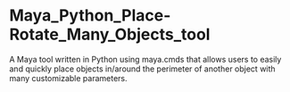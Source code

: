 # Maya_Python_Place-Rotate_Many_Objects_tool
A Maya tool written in Python using maya.cmds that allows users to easily and quickly place objects in/around the perimeter of another object with many customizable parameters.
